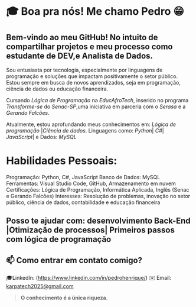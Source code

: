 # 🎓 Boa pra nós! Me chamo Pedro 😁

## Bem-vindo ao meu GitHub! No intuito de compartilhar projetos e meu processo como estudante de DEV,e Analista de Dados.

Sou entusiasta por tecnologia, especialmente por linguagens de programação e soluções que impactam positivamente o setor público. Estou sempre em busca de novos aprendizados, seja em programação, ciência de dados ou educação financeira.

Cursando *Lógica de Programação* na *EducAfroTech*, inserido no programa *Transforme-se* do *Senac-SP*,uma iniciativa em parceria com o *Serasa* e a *Gerando Falcões*. 

Atualmente, estou aprofundando meus conhecimentos em:
*Lógica de programação* |*Ciência de dados*. Linguagens como: *Python*| *C#*| *JavaScript*| e Dados: *MySQL*

#  Habilidades Pessoais:
Programação: Python, C#, JavaScript
Banco de Dados: MySQL
Ferramentas: Visual Studio Code, GitHub, Armazenamento em nuvem
Certificações: Lógica de Programação, Informática Aplicada, Inglês (Senac e Gerando Falcões)
Interesses: Resolução de problemas, inovação no setor público, ciência de dados, contabilidade e educação financeira

## Posso te ajudar com: desenvolvimento Back-End |Otimização de processos| Primeiros passos com lógica de programação

## 📫 Como entrar em contato comigo?
🎓LinkedIn: (https://www.linkedin.com/in/pedrohenrique/)
✉️ Email: karpatech2025@gmail.com
 
 > **O conhecimento é a única riqueza.**
